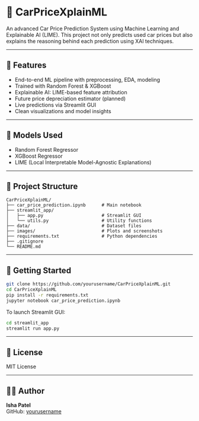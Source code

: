 # 🚗 CarPriceXplainML

An advanced Car Price Prediction System using Machine Learning and Explainable AI (LIME). This project not only predicts used car prices but also explains the reasoning behind each prediction using XAI techniques.

---

## 📌 Features

- End-to-end ML pipeline with preprocessing, EDA, modeling
- Trained with Random Forest & XGBoost
- Explainable AI: LIME-based feature attribution
- Future price depreciation estimator (planned)
- Live predictions via Streamlit GUI
- Clean visualizations and model insights

---

## 🧠 Models Used

- Random Forest Regressor
- XGBoost Regressor
- LIME (Local Interpretable Model-Agnostic Explanations)

---

## 📂 Project Structure

```
CarPriceXplainML/
├── car_price_prediction.ipynb      # Main notebook
├── streamlit_app/
│   ├── app.py                      # Streamlit GUI
│   └── utils.py                    # Utility functions
├── data/                           # Dataset files
├── images/                         # Plots and screenshots
├── requirements.txt                # Python dependencies
├── .gitignore
└── README.md
```

---

## 🚀 Getting Started

```bash
git clone https://github.com/yourusername/CarPriceXplainML.git
cd CarPriceXplainML
pip install -r requirements.txt
jupyter notebook car_price_prediction.ipynb
```

To launch Streamlit GUI:
```bash
cd streamlit_app
streamlit run app.py
```

---

## 🧾 License

MIT License

---

## 🙋‍♀️ Author

**Isha Patel**  
GitHub: [yourusername](https://github.com/yourusername)

